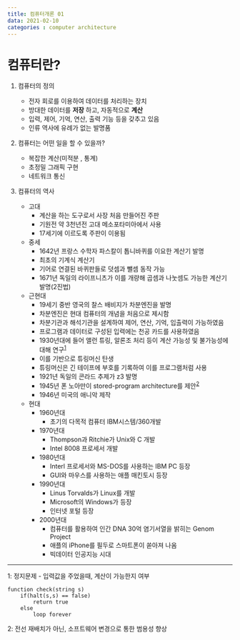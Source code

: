 ```yaml
---
title: 컴퓨터개론 01
data: 2021-02-10
categories : computer architecture
---
```


# 컴퓨터란?

1. 컴퓨터의 정의
    - 전자 회로를 이용하여 데이터를 처리하는 장치
    - 방대한 데이터를 __저장__ 하고, 자동적으로 __계산__
    - 입력, 제어, 기억, 연산, 출력 기능 등을 갖추고 있음
    - 인류 역사에 유례가 없는 발명품

2. 컴퓨터는 어떤 일을 할 수 있을까?
    - 복잡한 계산(미적분 , 통계)
    - 초정밀 그래픽 구현
    - 네트워크 통신

3. 컴퓨터의 역사
    - 고대
        - 계산을 하는 도구로서 사장 처음 만들어진 주판
        - 기원전 약 3천년전 고대 메소포타미아에서 사용
        - 17세기에 이르도록 주판이 이용됨
    - 중세
        - 1642년 프랑스 수학자 파스칼이 톱니바퀴를 이요한 계산기 발명
        - 최초의 기계식 계산기
        - 기어로 연결된 바퀴판들로 덧셈과 뺄셈 동작 가능
        - 1671년 독일의 라이프니츠가 이를 개량해 곱셈과 나눗셈도 가능한 계산기 발명(2진법)
    - 근현대 
        - 19세기 중반 영국의 찰스 배비지가 차분엔진을 발명
        - 차분엔진은 현대 컴퓨터의 개념을 처음으로 제시함
        - 차분기관과 해석기관을 설계하여 제어, 연산, 기억, 입출력이 가능하였음
        - 프로그램과 데이터로 구성된 입력에는 천공 카드를 사용하였음
        - 1930년대에 들어 앨런 튜링, 알론조 처리 등이 계산 가능성 및 불가능성에 대해 연구<sup>[1](#footnote_1)</sup>
        - 이를 기반으로 튜링머신 탄생
        - 튜링머신은 긴 테이프에 부호를 기록하여 이를 프로그램처럼 사용
        - 1921년 독일의 콘라드 추제가 z3 발명
        - 1945년 폰 노아만이 stored-program architecture를 제안<sup>[2](#footnote_2)</sup>
        - 1946년 미국의 애니악 제작
    - 현대
        - 1960년대
            - 초기의 다목적 컴퓨터 IBM시스템/360개발
        - 1970년대
            - Thompson과 Ritchie가 Unix와 C 개발
            - Intel 8008 프로세서 개발
        - 1980년대 
            - Interl 프로세서와 MS-DOS를 사용하는 IBM PC 등장
            - GUI와 마우스를 사용하는 애플 매킨토시 등장
        - 1990년대
            - Linus Torvalds가 Linux를 개발
            - Microsoft의 Windows가 등장
            - 인터넷 포털 등장 
        - 2000년대
            - 컴퓨터를 활용하여 인간 DNA 30억 염기서열을 밝히는 Genom Project
            - 애플의 iPhone를 필두로 스마트폰이 쏟아져 나옴
            - 빅데이터 인공지능 시대
        



---
<a name="footnote_1">1</a>: 정지문제 - 입력값을 주었을때, 계산이 가능한지 여부
```
function check(string s)
    if(halt(s,s) == false)
        return true
    else
        loop forever
```
<a name="footnote_2">2</a>: 전선 재배치가 아닌, 소프트웨어 변경으로 통한 범용성 향상
